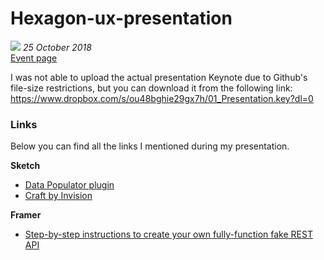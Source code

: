 # Hexagon-ux-presentation
![](https://img.evbuc.com/https%3A%2F%2Fcdn.evbuc.com%2Fimages%2F50728545%2F237384346449%2F1%2Foriginal.jpg?w=800&auto=compress&rect=0%2C41%2C1332%2C666&s=05bf5c554e32792be32b3ec8148df9bd)
*25 October 2018*   
[Event page](https://www.eventbrite.fr/e/billets-hexagon-ux-paris-presents-prototyping-all-the-things-dailymotion-50950636726#)


I was not able to upload the actual presentation Keynote due to Github's file-size restrictions, but you can download it from the following link:
https://www.dropbox.com/s/ou48bghie29gx7h/01_Presentation.key?dl=0



### Links
Below you can find all the links I mentioned during my presentation.

**Sketch**  
- [Data Populator plugin](https://github.com/preciousforever/data-populator) 
- [Craft by Invision](https://www.invisionapp.com/craft) 

**Framer**  
- [Step-by-step instructions to create your own fully-function fake REST API](https://github.com/typicode/json-server)
